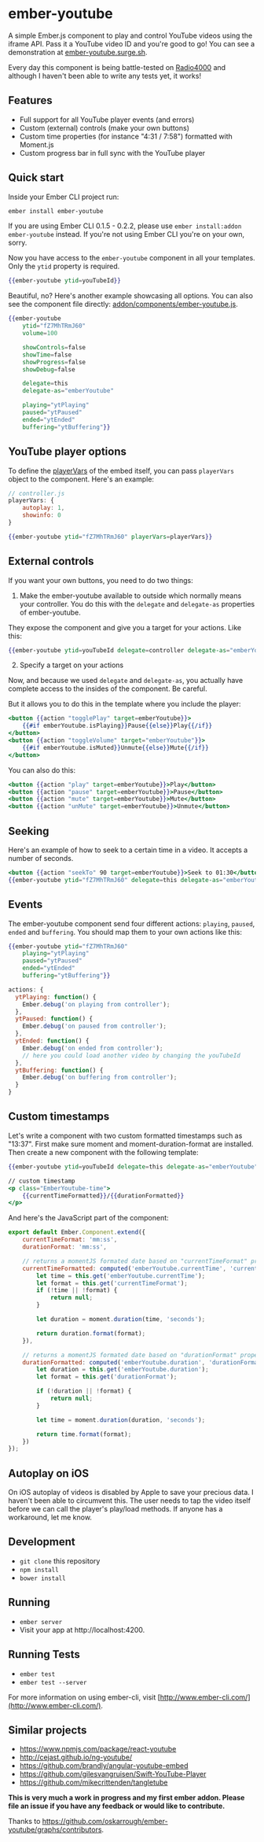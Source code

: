 # ember-youtube

A simple Ember.js component to play and control YouTube videos using the iframe API. Pass it a YouTube video ID and you're good to go! You can see a demonstration at [ember-youtube.surge.sh](http://ember-youtube.surge.sh).

Every day this component is being battle-tested on [Radio4000](http://radio4000.com) and although I haven't been able to write any tests yet, it works!

## Features

- Full support for all YouTube player events (and errors)
- Custom (external) controls (make your own buttons)
- Custom time properties (for instance "4:31 / 7:58") formatted with Moment.js
- Custom progress bar in full sync with the YouTube player

## Quick start

Inside your Ember CLI project run:

```bash
ember install ember-youtube
```

If you are using Ember CLI 0.1.5 - 0.2.2, please use `ember install:addon ember-youtube` instead. If you're not using Ember CLI you're on your own, sorry.

Now you have access to the `ember-youtube` component in all your templates. Only the `ytid` property is required.

```hbs
{{ember-youtube ytid=youTubeId}}
```

Beautiful, no? Here's another example showcasing all options. You can also see the component file directly: [addon/components/ember-youtube.js](https://github.com/oskarrough/ember-youtube/blob/master/addon/components/ember-youtube.js).

```hbs
{{ember-youtube
	ytid="fZ7MhTRmJ60"
	volume=100

	showControls=false
	showTime=false
	showProgress=false
	showDebug=false

	delegate=this
	delegate-as="emberYoutube"

	playing="ytPlaying"
	paused="ytPaused"
	ended="ytEnded"
	buffering="ytBuffering"}}
```

## YouTube player options

To define the [playerVars](https://developers.google.com/youtube/player_parameters) of the embed itself, you can pass `playerVars` object to the component. Here's an example:

```javascript
// controller.js
playerVars: {
	autoplay: 1,
	showinfo: 0
}
```

```hbs
{{ember-youtube ytid="fZ7MhTRmJ60" playerVars=playerVars}}
```

## External controls

If you want your own buttons, you need to do two things:

1) Make the ember-youtube available to outside which normally means your controller. You do this with the `delegate` and `delegate-as` properties of ember-youtube.

They expose the component and give you a target for your actions. Like this:

```hbs
{{ember-youtube ytid=youTubeId delegate=controller delegate-as="emberYoutube"}}
```

2) Specify a target on your actions

Now, and because we used `delegate` and `delegate-as`, you actually have complete access to the insides of the component. Be careful.

But it allows you to do this in the template where you include the player:

```hbs
<button {{action "togglePlay" target=emberYoutube}}>
	{{#if emberYoutube.isPlaying}}Pause{{else}}Play{{/if}}
</button>
<button {{action "toggleVolume" target="emberYoutube"}}>
	{{#if emberYoutube.isMuted}}Unmute{{else}}Mute{{/if}}
</button>
```

You can also do this:

```hbs
<button {{action "play" target=emberYoutube}}>Play</button>
<button {{action "pause" target=emberYoutube}}>Pause</button>
<button {{action "mute" target=emberYoutube}}>Mute</button>
<button {{action "unMute" target=emberYoutube}}>Unmute</button>
```

## Seeking

Here's an example of how to seek to a certain time in a video. It accepts a number of seconds.

```hbs
<button {{action "seekTo" 90 target=emberYoutube}}>Seek to 01:30</button>
{{ember-youtube ytid="fZ7MhTRmJ60" delegate=this delegate-as="emberYoutube"}}
```

## Events

The ember-youtube component send four different actions: `playing`, `paused`, `ended` and `buffering`. You should map them to your own actions like this:

```hbs
{{ember-youtube ytid="fZ7MhTRmJ60"
	playing="ytPlaying"
	paused="ytPaused"
	ended="ytEnded"
	buffering="ytBuffering"}}
```

```JavaScript
actions: {
  ytPlaying: function() {
    Ember.debug('on playing from controller');
  },
  ytPaused: function() {
    Ember.debug('on paused from controller');
  },
  ytEnded: function() {
    Ember.debug('on ended from controller');
    // here you could load another video by changing the youTubeId
  },
  ytBuffering: function() {
    Ember.debug('on buffering from controller');
  }
}
```
## Custom timestamps

Let's write a component with two custom formatted timestamps such as "13:37". First make sure moment and moment-duration-format are installed. Then create a new component with the following template:

```hbs
{{ember-youtube ytid=youTubeId delegate=this delegate-as="emberYoutube"}}

// custom timestamp
<p class="EmberYoutube-time">
	{{currentTimeFormatted}}/{{durationFormatted}}
</p>
```

And here's the JavaScript part of the component:

```javascript
export default Ember.Component.extend({
	currentTimeFormat: 'mm:ss',
	durationFormat: 'mm:ss',

	// returns a momentJS formated date based on "currentTimeFormat" property
	currentTimeFormatted: computed('emberYoutube.currentTime', 'currentTimeFormat', function () {
		let time = this.get('emberYoutube.currentTime');
		let format = this.get('currentTimeFormat');
		if (!time || !format) {
			return null;
		}

		let duration = moment.duration(time, 'seconds');

		return duration.format(format);
	}),

	// returns a momentJS formated date based on "durationFormat" property
	durationFormatted: computed('emberYoutube.duration', 'durationFormat', function () {
		let duration = this.get('emberYoutube.duration');
		let format = this.get('durationFormat');

		if (!duration || !format) {
			return null;
		}

		let time = moment.duration(duration, 'seconds');

		return time.format(format);
	})
});
```

## Autoplay on iOS

On iOS autoplay of videos is disabled by Apple to save your precious data. I haven't been able to circumvent this. The user needs to tap the video itself before we can call the player's play/load methods. If anyone has a workaround, let me know.

## Development

* `git clone` this repository
* `npm install`
* `bower install`

## Running

* `ember server`
* Visit your app at http://localhost:4200.

## Running Tests

* `ember test`
* `ember test --server`

For more information on using ember-cli, visit [http://www.ember-cli.com/](http://www.ember-cli.com/).

## Similar projects

* https://www.npmjs.com/package/react-youtube
* http://cejast.github.io/ng-youtube/
* https://github.com/brandly/angular-youtube-embed
* https://github.com/gilesvangruisen/Swift-YouTube-Player
* https://github.com/mikecrittenden/tangletube

**This is very much a work in progress and my first ember addon. Please file an issue if you have any feedback or would like to contribute.**

Thanks to https://github.com/oskarrough/ember-youtube/graphs/contributors.
